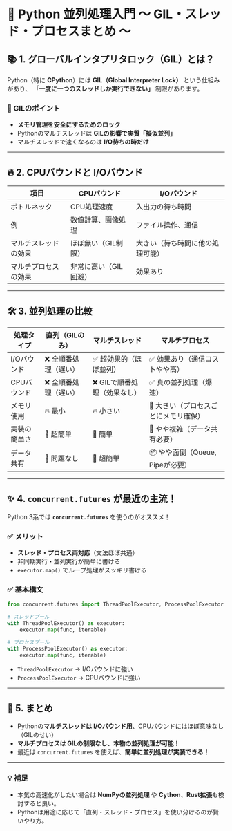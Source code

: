 # 🐍 Python 並列処理入門 ～ GIL・スレッド・プロセスまとめ ～

## 📚 1. グローバルインタプリタロック（GIL）とは？

Python（特に **CPython**）には **GIL（Global Interpreter Lock）** という仕組みがあり、
**「一度に一つのスレッドしか実行できない」** 制限があります。

### 🔸 GILのポイント

- **メモリ管理を安全にするためのロック**
- Pythonのマルチスレッドは **GILの影響で実質「擬似並列」**
- マルチスレッドで速くなるのは **I/O待ちの時だけ**

---

## 🔥 2. CPUバウンドと I/Oバウンド

| 項目                 | CPUバウンド           | I/Oバウンド                      |
| -------------------- | --------------------- | -------------------------------- |
| ボトルネック         | CPU処理速度           | 入出力の待ち時間                 |
| 例                   | 数値計算、画像処理    | ファイル操作、通信               |
| マルチスレッドの効果 | ほぼ無い（GIL制限）   | 大きい（待ち時間に他の処理可能） |
| マルチプロセスの効果 | 非常に高い（GIL回避） | 効果あり                         |

---

## 🛠️ 3. 並列処理の比較

| 処理タイプ   | 直列（GILのみ）       | マルチスレッド               | マルチプロセス                        |
| ------------ | --------------------- | ---------------------------- | ------------------------------------- |
| I/Oバウンド  | ❌ 全順番処理（遅い） | ✅ 超効果的（ほぼ並列）      | ✅ 効果あり（通信コストやや高）       |
| CPUバウンド  | ❌ 全順番処理（遅い） | ❌ GILで順番処理（効果なし） | ✅ 真の並列処理（爆速）               |
| メモリ使用   | 🔥 最小               | 🔥 小さい                    | 💾 大きい（プロセスごとにメモリ確保） |
| 実装の簡単さ | 🍰 超簡単             | 🍰 簡単                      | 🍰 やや複雑（データ共有必要）         |
| データ共有   | 💬 問題なし           | 💬 超簡単                    | 📦 やや面倒（Queue, Pipeが必要）      |

---

## ✨ 4. `concurrent.futures` が最近の主流！

Python 3系では **`concurrent.futures`** を使うのがオススメ！

### ✅ メリット

- **スレッド・プロセス両対応**（文法ほぼ共通）
- 非同期実行・並列実行が簡単に書ける
- `executor.map()` でループ処理がスッキリ書ける

### ✅ 基本構文

```python
from concurrent.futures import ThreadPoolExecutor, ProcessPoolExecutor

# スレッドプール
with ThreadPoolExecutor() as executor:
    executor.map(func, iterable)

# プロセスプール
with ProcessPoolExecutor() as executor:
    executor.map(func, iterable)
```

- `ThreadPoolExecutor` → I/Oバウンドに強い
- `ProcessPoolExecutor` → CPUバウンドに強い

---

## 🚀 5. まとめ

- Pythonの**マルチスレッドは I/Oバウンド用**、CPUバウンドにはほぼ意味なし（GILのせい）
- **マルチプロセスは GILの制限なし、本物の並列処理が可能！**
- 最近は `concurrent.futures` を使えば、**簡単に並列処理が実装できる！**

---

### 💡 補足

- 本気の高速化がしたい場合は **NumPyの並列処理** や **Cython**、**Rust拡張**も検討すると良い。
- Pythonは用途に応じて「直列・スレッド・プロセス」を使い分けるのが賢いやり方。

